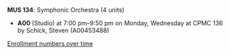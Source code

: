 **MUS 134**: Symphonic Orchestra (4 units)

- **A00** (Studio) at 7:00 pm–9:50 pm on Monday, Wednesday at CPMC 136 by Schick, Steven (A00453488)

[Enrollment numbers over time](./MUS134.tsv)
